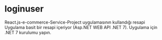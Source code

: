 # loginuser
React.js-e-commerce-Service-Project uygulamasının kullandığı resapi
Uygulama basit bir resapi içeriyor (Asp.NET WEB API .NET 7). 
Uygulama için .NET 7 kurulumu yapın. 
